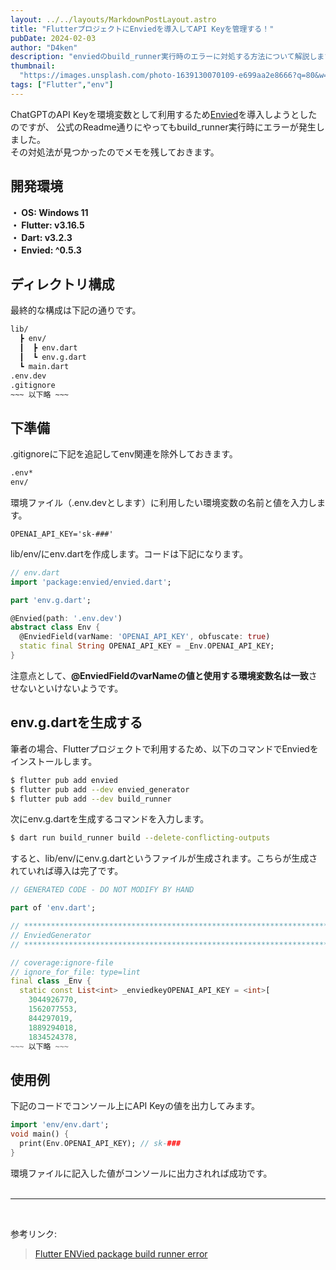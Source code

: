 ```yaml
---
layout: ../../layouts/MarkdownPostLayout.astro
title: "FlutterプロジェクトにEnviedを導入してAPI Keyを管理する！"
pubDate: 2024-02-03
author: "D4ken"
description: "enviedのbuild_runner実行時のエラーに対処する方法について解説します。"
thumbnail:
  "https://images.unsplash.com/photo-1639130070109-e699aa2e8666?q=80&w=1420&auto=format&fit=crop&ixlib=rb-4.0.3&ixid=M3wxMjA3fDB8MHxwaG90by1wYWdlfHx8fGVufDB8fHx8fA%3D%3D"
tags: ["Flutter","env"]
---
```


ChatGPTのAPI Keyを環境変数として利用するため[Envied](https://pub.dev/packages/envied)を導入しようとしたのですが、 公式のReadme通りにやってもbuild_runner実行時にエラーが発生しました。  
その対処法が見つかったのでメモを残しておきます。  

## 開発環境

**・ OS: Windows 11  
・ Flutter: v3.16.5  
・ Dart: v3.2.3  
・ Envied: ^0.5.3**

## ディレクトリ構成

最終的な構成は下記の通りです。
```bash
lib/
  ┣ env/
  ┃  ┣ env.dart
  ┃  ┗ env.g.dart
  ┗ main.dart
.env.dev
.gitignore
~~~ 以下略 ~~~
```

## 下準備

.gitignoreに下記を追記してenv関連を除外しておきます。
```bash
.env*
env/
```

環境ファイル（.env.devとします）に利用したい環境変数の名前と値を入力します。
```dotenv
OPENAI_API_KEY='sk-###'
```

lib/env/にenv.dartを作成します。コードは下記になります。
```dart
// env.dart
import 'package:envied/envied.dart';

part 'env.g.dart';

@Envied(path: '.env.dev')
abstract class Env {
  @EnviedField(varName: 'OPENAI_API_KEY', obfuscate: true)
  static final String OPENAI_API_KEY = _Env.OPENAI_API_KEY;
}
```
注意点として、**@EnviedFieldのvarNameの値と使用する環境変数名は一致**させないといけないようです。  

## env.g.dartを生成する

筆者の場合、Flutterプロジェクトで利用するため、以下のコマンドでEnviedをインストールします。
```bash
$ flutter pub add envied
$ flutter pub add --dev envied_generator
$ flutter pub add --dev build_runner
```

次にenv.g.dartを生成するコマンドを入力します。
```bash
$ dart run build_runner build --delete-conflicting-outputs
```

すると、lib/env/にenv.g.dartというファイルが生成されます。こちらが生成されていれば導入は完了です。
```dart
// GENERATED CODE - DO NOT MODIFY BY HAND

part of 'env.dart';

// **************************************************************************
// EnviedGenerator
// **************************************************************************

// coverage:ignore-file
// ignore_for_file: type=lint
final class _Env {
  static const List<int> _enviedkeyOPENAI_API_KEY = <int>[
    3044926770,
    1562077553,
    844297019,
    1889294018,
    1834524378,
~~~ 以下略 ~~~
```

## 使用例

下記のコードでコンソール上にAPI Keyの値を出力してみます。
```dart
import 'env/env.dart';
void main() {
  print(Env.OPENAI_API_KEY); // sk-###
}
```
環境ファイルに記入した値がコンソールに出力されれば成功です。  
<br>
___
<br>

参考リンク:
>[Flutter ENVied package build runner error](https://stackoverflow.com/questions/77540172/flutter-envied-package-build-runner-error)